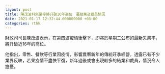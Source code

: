 ```yaml
---
layout: post
title: 陳茂波料失業率將升破16年高位　憂結業及裁員情況
date: 2021-01-17 12:32:44.000000000 +08:00
categories: rthk
---
```


財政司司長陳茂波表示，在第四波疫情衝擊下，即將於星期二公布的最新失業率，將升破近16年的高位。

他指出，零售、餐飲等行業因疫情，影響農曆新年的傳統旺季經營，透露已有不少業界反映，若果疫情不盡快平復，新年過後或會出現較多的結業和裁員，情況令人擔憂。
